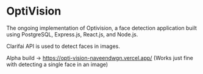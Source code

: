 # OptiVision
The ongoing implementation of Optivision, a face detection application built using PostgreSQL, Express.js, React.js, and Node.js.

Clarifai API is used to detect faces in images.

Alpha build -> https://opti-vision-naveendwgn.vercel.app/ (Works just fine with detecting a single face in an image)
